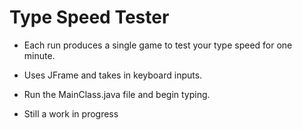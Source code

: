 # Type Speed Tester

- Each run produces a single game to test your type speed for one minute.
- Uses JFrame and takes in keyboard inputs.
- Run the MainClass.java file and begin typing.  

- Still a work in progress
